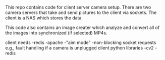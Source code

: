 This repo contains code for client server camera setup.  There are two camera servers that take and send pictures to the client via sockets.  The client is a NAS which stores the data. 

This code also contains an image creater which analyze and convert all of the images into synchronized (if selected) MP4s.

client needs
-redis
-apache
-"aim mode"
-non-blocking socket requests e.g., fault handling if a camera is unplugged
client python libraries
-cv2
-redis
